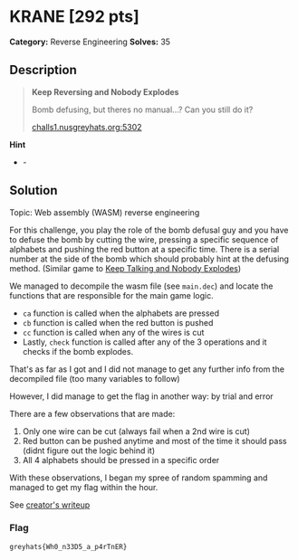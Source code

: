 # KRANE [292 pts]

**Category:** Reverse Engineering
**Solves:** 35

## Description
> **Keep Reversing and Nobody Explodes**
> 
> Bomb defusing, but theres no manual...? Can you still do it?
> 
> [challs1.nusgreyhats.org:5302](http://challs1.nusgreyhats.org:5302)

**Hint**
* \-

## Solution
Topic: Web assembly (WASM) reverse engineering

For this challenge, you play the role of the bomb defusal guy and you have to defuse the bomb by cutting the wire, pressing a specific sequence of alphabets and pushing the red button at a specific time. There is a serial number at the side of the bomb which should probably hint at the defusing method. (Similar game to [Keep Talking and Nobody Explodes](https://keeptalkinggame.com/))

We managed to decompile the wasm file (see `main.dec`) and locate the functions that are responsible for the main game logic.
* `ca` function is called when the alphabets are pressed
* `cb` function is called when the red button is pushed
* `cc` function is called when any of the wires is cut
* Lastly, `check` function is called after any of the 3 operations and it checks if the bomb explodes. 

That's as far as I got and I did not manage to get any further info from the decompiled file (too many variables to follow)

However, I did manage to get the flag in another way: by trial and error

There are a few observations that are made:
1. Only one wire can be cut (always fail when a 2nd wire is cut)
2. Red button can be pushed anytime and most of the time it should pass (didnt figure out the logic behind it)
3. All 4 alphabets should be pressed in a specific order

With these observations, I began my spree of random spamming and managed to get my flag within the hour.

See [creator's writeup](https://github.com/NUSGreyhats/welcome-ctf-2021/blob/main/Challenges/Reverse/keep_reversing_and_nobody_explodes/challenge.md)

### Flag
`greyhats{Wh0_n33D5_a_p4rTnER}`
